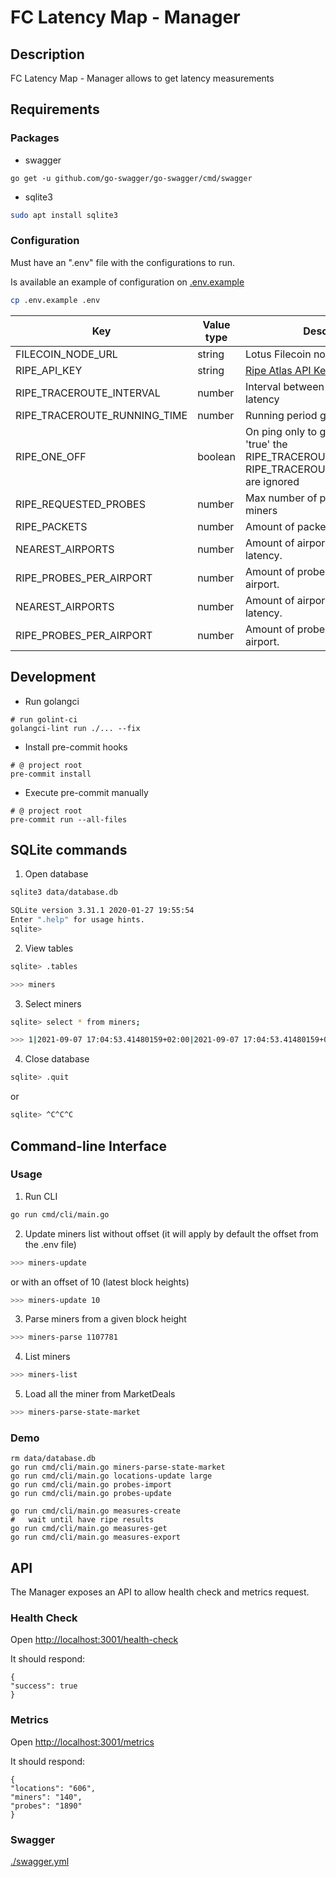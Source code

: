 # FC Latency Map - Manager

## Description

FC Latency Map - Manager allows to get latency measurements

## Requirements

### Packages

- swagger

```shell
go get -u github.com/go-swagger/go-swagger/cmd/swagger

```

- sqlite3

```bash
sudo apt install sqlite3
```

### Configuration

Must have an ".env" file with the configurations to run.

Is available an example of configuration on [.env.example](./.env.example)

```bash
cp .env.example .env
```

| Key | Value type | Description |
| --- | --- | --- |
| FILECOIN_NODE_URL | string     | Lotus Filecoin node url |
| RIPE_API_KEY| string | [Ripe Atlas API Key](https://atlas.ripe.net/keys/)       |
| RIPE_TRACEROUTE_INTERVAL| number  | Interval between ping to get miners latency |
| RIPE_TRACEROUTE_RUNNING_TIME| number | Running period get latency|
| RIPE_ONE_OFF | boolean | On ping only to get latency. When is 'true' the RIPE_TRACEROUTE_INTERVAL and RIPE_TRACEROUTE_RUNNING_TIME are ignored|
| RIPE_REQUESTED_PROBES | number | Max number of probes to call miners |
| RIPE_PACKETS | number | Amount of packets to ping miners. |
| NEAREST_AIRPORTS | number | Amount of airports miner to test latency. |
| RIPE_PROBES_PER_AIRPORT | number | Amount of probes near to miner to airport. |
| NEAREST_AIRPORTS | number | Amount of airports miner to test latency. |
| RIPE_PROBES_PER_AIRPORT | number | Amount of probes near to miner to airport. |

## Development

- Run golangci

```shell
# run golint-ci
golangci-lint run ./... --fix
```

- Install pre-commit hooks

```shell
# @ project root
pre-commit install
```

- Execute pre-commit manually

```shell
# @ project root
pre-commit run --all-files
```

## SQLite commands

1. Open database

```bash
sqlite3 data/database.db

SQLite version 3.31.1 2020-01-27 19:55:54
Enter ".help" for usage hints.
sqlite>
```

2. View tables

```bash
sqlite> .tables

>>> miners
```

3. Select miners

```bash
sqlite> select * from miners;

>>> 1|2021-09-07 17:04:53.41480159+02:00|2021-09-07 17:04:53.41480159+02:00||dummyAddress|dummyIp
```

4. Close database

```bash
sqlite> .quit
```

or

```bash
sqlite> ^C^C^C
```

## Command-line Interface

### Usage

1. Run CLI

```bash
go run cmd/cli/main.go
```

2. Update miners list
   without offset (it will apply by default the offset from the .env file)

```bash
>>> miners-update
```

or with an offset of 10 (latest block heights)

```bash
>>> miners-update 10
```

3. Parse miners from a given block height

```bash
>>> miners-parse 1107781
```

4. List miners

```bash
>>> miners-list
```

5. Load all the miner from MarketDeals

```bash
>>> miners-parse-state-market
```

### Demo

```shell
rm data/database.db
go run cmd/cli/main.go miners-parse-state-market
go run cmd/cli/main.go locations-update large
go run cmd/cli/main.go probes-import
go run cmd/cli/main.go probes-update

go run cmd/cli/main.go measures-create
#   wait until have ripe results
go run cmd/cli/main.go measures-get
go run cmd/cli/main.go measures-export
```

## API

The Manager exposes an API to allow health check and metrics request.

### Health Check

Open [http://localhost:3001/health-check](http://localhost:3001/health-check)

It should respond:

```
{
"success": true
}
```

### Metrics

Open [http://localhost:3001/metrics](http://localhost:3001/metrics)

It should respond:

```
{
"locations": "606",
"miners": "140",
"probes": "1890"
}
```

### Swagger

[./swagger.yml](./swagger.yml)
